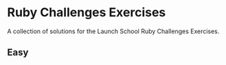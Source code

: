 # Ruby Challenges Exercises

A collection of solutions for the Launch School Ruby Challenges Exercises.

## Easy
